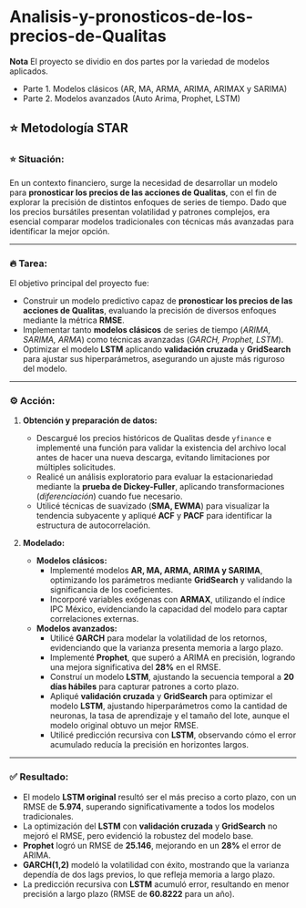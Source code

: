 # Analisis-y-pronosticos-de-los-precios-de-Qualitas

**Nota** El proyecto se dividio en dos partes por la variedad de modelos aplicados. 
  * Parte 1. Modelos clásicos (AR, MA, ARMA, ARIMA, ARIMAX y SARIMA)
  * Parte 2. Modelos avanzados (Auto Arima, Prophet, LSTM)

## ⭐ Metodología STAR

### ⭐ **Situación:**  
En un contexto financiero, surge la necesidad de desarrollar un modelo para **pronosticar los precios de las acciones de Qualitas**, con el fin de explorar la precisión de distintos enfoques de series de tiempo. Dado que los precios bursátiles presentan volatilidad y patrones complejos, era esencial comparar modelos tradicionales con técnicas más avanzadas para identificar la mejor opción.

---

### 🔥 **Tarea:**  
El objetivo principal del proyecto fue:  
- Construir un modelo predictivo capaz de **pronosticar los precios de las acciones de Qualitas**, evaluando la precisión de diversos enfoques mediante la métrica **RMSE**.  
- Implementar tanto **modelos clásicos** de series de tiempo (*ARIMA, SARIMA, ARMA*) como técnicas avanzadas (*GARCH, Prophet, LSTM*).  
- Optimizar el modelo **LSTM** aplicando **validación cruzada** y **GridSearch** para ajustar sus hiperparámetros, asegurando un ajuste más riguroso del modelo.  

---

### ⚙️ **Acción:**  
1. **Obtención y preparación de datos:**  
   - Descargué los precios históricos de Qualitas desde `yfinance` e implementé una función para validar la existencia del archivo local antes de hacer una nueva descarga, evitando limitaciones por múltiples solicitudes.  
   - Realicé un análisis exploratorio para evaluar la estacionariedad mediante la **prueba de Dickey-Fuller**, aplicando transformaciones (*diferenciación*) cuando fue necesario.  
   - Utilicé técnicas de suavizado (**SMA, EWMA**) para visualizar la tendencia subyacente y apliqué **ACF** y **PACF** para identificar la estructura de autocorrelación.  

2. **Modelado:**  
   - **Modelos clásicos:**  
      - Implementé modelos **AR, MA, ARMA, ARIMA y SARIMA**, optimizando los parámetros mediante **GridSearch** y validando la significancia de los coeficientes.  
      - Incorporé variables exógenas con **ARMAX**, utilizando el índice IPC México, evidenciando la capacidad del modelo para captar correlaciones externas.  
   - **Modelos avanzados:**  
      - Utilicé **GARCH** para modelar la volatilidad de los retornos, evidenciando que la varianza presenta memoria a largo plazo.  
      - Implementé **Prophet**, que superó a ARIMA en precisión, logrando una mejora significativa del **28%** en el RMSE.  
      - Construí un modelo **LSTM**, ajustando la secuencia temporal a **20 días hábiles** para capturar patrones a corto plazo.  
      - Apliqué **validación cruzada** y **GridSearch** para optimizar el modelo **LSTM**, ajustando hiperparámetros como la cantidad de neuronas, la tasa de aprendizaje y el tamaño del lote, aunque el modelo original obtuvo un mejor RMSE.  
      - Utilicé predicción recursiva con **LSTM**, observando cómo el error acumulado reducía la precisión en horizontes largos.  

---

### ✅ **Resultado:**  
- El modelo **LSTM original** resultó ser el más preciso a corto plazo, con un RMSE de **5.974**, superando significativamente a todos los modelos tradicionales.  
- La optimización del **LSTM** con **validación cruzada** y **GridSearch** no mejoró el RMSE, pero evidenció la robustez del modelo base.  
- **Prophet** logró un RMSE de **25.146**, mejorando en un **28%** el error de ARIMA.  
- **GARCH(1,2)** modeló la volatilidad con éxito, mostrando que la varianza dependía de dos lags previos, lo que refleja memoria a largo plazo.  
- La predicción recursiva con **LSTM** acumuló error, resultando en menor precisión a largo plazo (RMSE de **60.8222** para un año).  

